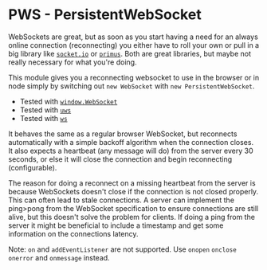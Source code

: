 # PWS - PersistentWebSocket

WebSockets are great, but as soon as you start having a need for an always online connection (reconnecting) you either have to roll your own or pull in a big library like [`socket.io`](https://github.com/socketio/socket.io) or [`primus`](https://github.com/primus/primus). Both are great libraries, but maybe not really necessary for what you're doing.

This module gives you a reconnecting websocket to use in the browser or in node simply by switching out `new WebSocket` with `new PersistentWebSocket`.

- Tested with [`window.WebSocket`](https://developer.mozilla.org/en-US/docs/Web/API/WebSockets_API)
- Tested with [`uws`](https://github.com/uWebSockets/uWebSockets)
- Tested with [`ws`](https://github.com/websockets/ws/)

It behaves the same as a regular browser WebSocket, but reconnects automatically with a simple backoff algorithm when the connection closes.
It also expects a heartbeat (any message will do) from the server every 30 seconds, or else it will close the connection and begin reconnecting (configurable). 

The reason for doing a reconnect on a missing heartbeat from the server is because WebSockets doesn't close if the connection is not closed properly. This can often lead to stale connections. A server can implement the ping>pong from the WebSocket specification to ensure connections are still alive, but this doesn't solve the problem for clients. If doing a ping from the server it might be beneficial to include a timestamp and get some information on the connections latency.

Note: `on` and `addEventListener` are not supported. Use `onopen` `onclose` `onerror` and `onmessage` instead.
